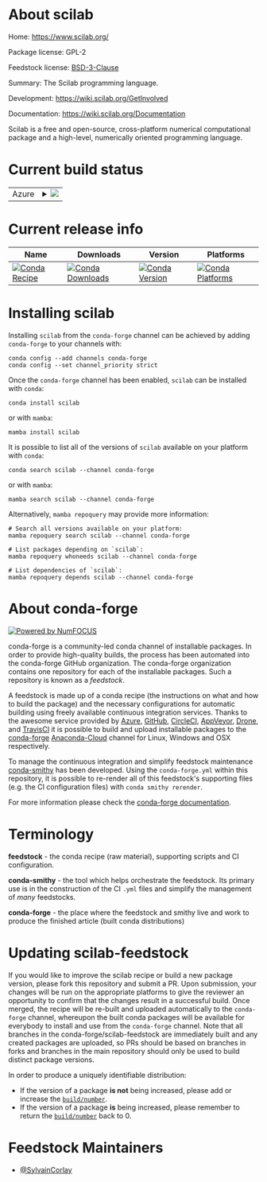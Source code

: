 About scilab
============

Home: https://www.scilab.org/

Package license: GPL-2

Feedstock license: [BSD-3-Clause](https://github.com/conda-forge/scilab-feedstock/blob/main/LICENSE.txt)

Summary: The Scilab programming language.

Development: https://wiki.scilab.org/GetInvolved

Documentation: https://wiki.scilab.org/Documentation

Scilab is a  free and open-source, cross-platform numerical computational package and a high-level, numerically oriented programming language.

Current build status
====================


<table>
    
  <tr>
    <td>Azure</td>
    <td>
      <details>
        <summary>
          <a href="https://dev.azure.com/conda-forge/feedstock-builds/_build/latest?definitionId=6298&branchName=main">
            <img src="https://dev.azure.com/conda-forge/feedstock-builds/_apis/build/status/scilab-feedstock?branchName=main">
          </a>
        </summary>
        <table>
          <thead><tr><th>Variant</th><th>Status</th></tr></thead>
          <tbody><tr>
              <td>linux_64</td>
              <td>
                <a href="https://dev.azure.com/conda-forge/feedstock-builds/_build/latest?definitionId=6298&branchName=main">
                  <img src="https://dev.azure.com/conda-forge/feedstock-builds/_apis/build/status/scilab-feedstock?branchName=main&jobName=linux&configuration=linux_64_" alt="variant">
                </a>
              </td>
            </tr>
          </tbody>
        </table>
      </details>
    </td>
  </tr>
</table>

Current release info
====================

| Name | Downloads | Version | Platforms |
| --- | --- | --- | --- |
| [![Conda Recipe](https://img.shields.io/badge/recipe-scilab-green.svg)](https://anaconda.org/conda-forge/scilab) | [![Conda Downloads](https://img.shields.io/conda/dn/conda-forge/scilab.svg)](https://anaconda.org/conda-forge/scilab) | [![Conda Version](https://img.shields.io/conda/vn/conda-forge/scilab.svg)](https://anaconda.org/conda-forge/scilab) | [![Conda Platforms](https://img.shields.io/conda/pn/conda-forge/scilab.svg)](https://anaconda.org/conda-forge/scilab) |

Installing scilab
=================

Installing `scilab` from the `conda-forge` channel can be achieved by adding `conda-forge` to your channels with:

```
conda config --add channels conda-forge
conda config --set channel_priority strict
```

Once the `conda-forge` channel has been enabled, `scilab` can be installed with `conda`:

```
conda install scilab
```

or with `mamba`:

```
mamba install scilab
```

It is possible to list all of the versions of `scilab` available on your platform with `conda`:

```
conda search scilab --channel conda-forge
```

or with `mamba`:

```
mamba search scilab --channel conda-forge
```

Alternatively, `mamba repoquery` may provide more information:

```
# Search all versions available on your platform:
mamba repoquery search scilab --channel conda-forge

# List packages depending on `scilab`:
mamba repoquery whoneeds scilab --channel conda-forge

# List dependencies of `scilab`:
mamba repoquery depends scilab --channel conda-forge
```


About conda-forge
=================

[![Powered by
NumFOCUS](https://img.shields.io/badge/powered%20by-NumFOCUS-orange.svg?style=flat&colorA=E1523D&colorB=007D8A)](https://numfocus.org)

conda-forge is a community-led conda channel of installable packages.
In order to provide high-quality builds, the process has been automated into the
conda-forge GitHub organization. The conda-forge organization contains one repository
for each of the installable packages. Such a repository is known as a *feedstock*.

A feedstock is made up of a conda recipe (the instructions on what and how to build
the package) and the necessary configurations for automatic building using freely
available continuous integration services. Thanks to the awesome service provided by
[Azure](https://azure.microsoft.com/en-us/services/devops/), [GitHub](https://github.com/),
[CircleCI](https://circleci.com/), [AppVeyor](https://www.appveyor.com/),
[Drone](https://cloud.drone.io/welcome), and [TravisCI](https://travis-ci.com/)
it is possible to build and upload installable packages to the
[conda-forge](https://anaconda.org/conda-forge) [Anaconda-Cloud](https://anaconda.org/)
channel for Linux, Windows and OSX respectively.

To manage the continuous integration and simplify feedstock maintenance
[conda-smithy](https://github.com/conda-forge/conda-smithy) has been developed.
Using the ``conda-forge.yml`` within this repository, it is possible to re-render all of
this feedstock's supporting files (e.g. the CI configuration files) with ``conda smithy rerender``.

For more information please check the [conda-forge documentation](https://conda-forge.org/docs/).

Terminology
===========

**feedstock** - the conda recipe (raw material), supporting scripts and CI configuration.

**conda-smithy** - the tool which helps orchestrate the feedstock.
                   Its primary use is in the construction of the CI ``.yml`` files
                   and simplify the management of *many* feedstocks.

**conda-forge** - the place where the feedstock and smithy live and work to
                  produce the finished article (built conda distributions)


Updating scilab-feedstock
=========================

If you would like to improve the scilab recipe or build a new
package version, please fork this repository and submit a PR. Upon submission,
your changes will be run on the appropriate platforms to give the reviewer an
opportunity to confirm that the changes result in a successful build. Once
merged, the recipe will be re-built and uploaded automatically to the
`conda-forge` channel, whereupon the built conda packages will be available for
everybody to install and use from the `conda-forge` channel.
Note that all branches in the conda-forge/scilab-feedstock are
immediately built and any created packages are uploaded, so PRs should be based
on branches in forks and branches in the main repository should only be used to
build distinct package versions.

In order to produce a uniquely identifiable distribution:
 * If the version of a package **is not** being increased, please add or increase
   the [``build/number``](https://docs.conda.io/projects/conda-build/en/latest/resources/define-metadata.html#build-number-and-string).
 * If the version of a package **is** being increased, please remember to return
   the [``build/number``](https://docs.conda.io/projects/conda-build/en/latest/resources/define-metadata.html#build-number-and-string)
   back to 0.

Feedstock Maintainers
=====================

* [@SylvainCorlay](https://github.com/SylvainCorlay/)

